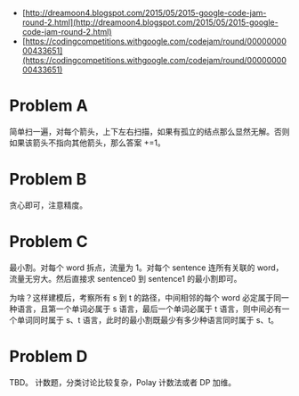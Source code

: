 

- [http://dreamoon4.blogspot.com/2015/05/2015-google-code-jam-round-2.html](http://dreamoon4.blogspot.com/2015/05/2015-google-code-jam-round-2.html)
- [https://codingcompetitions.withgoogle.com/codejam/round/0000000000433651](https://codingcompetitions.withgoogle.com/codejam/round/0000000000433651)

# Problem A
简单扫一遍，对每个箭头，上下左右扫描，如果有孤立的结点那么显然无解。否则如果该箭头不指向其他箭头，那么答案 +=1。

# Problem B
贪心即可，注意精度。

# Problem C
最小割。对每个 word 拆点，流量为 1。对每个 sentence 连所有关联的 word，流量无穷大。然后直接求 sentence0 到 sentence1 的最小割即可。

为啥？这样建模后，考察所有 s 到 t 的路径，中间相邻的每个 word 必定属于同一种语言，且第一个单词必属于 s 语言，最后一个单词必属于 t 语言，则中间必有一个单词同时属于 s、t 语言，此时的最小割既最少有多少种语言同时属于 s、t。

# Problem D
TBD。
计数题，分类讨论比较复杂，Polay 计数法或者 DP 加维。
